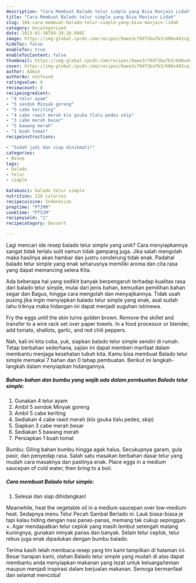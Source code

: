 ```yaml
---
description: "Cara Membuat Balado telur simple yang Bisa Manjain Lidah"
title: "Cara Membuat Balado telur simple yang Bisa Manjain Lidah"
slug: 104-cara-membuat-balado-telur-simple-yang-bisa-manjain-lidah
category: Uncategorized
date: 2023-01-30T04:39:26.040Z
image: https://img-global.cpcdn.com/recipes/0aee3cf9df3ba7b3/680x482cq70/balado-telur-simple-foto-resep-utama.jpg
hideToc: false
enableToc: true
enableTocContent: false
thumbnail: https://img-global.cpcdn.com/recipes/0aee3cf9df3ba7b3/680x482cq70/balado-telur-simple-foto-resep-utama.jpg
cover: https://img-global.cpcdn.com/recipes/0aee3cf9df3ba7b3/680x482cq70/balado-telur-simple-foto-resep-utama.jpg
author: Admin
authorAv: notfound
ratingvalue: 4
reviewcount: 8
recipeingredient:
- "4 telur ayam"
- "5 sendok Minyak goreng"
- "5 cabe keriting"
- "4 cabe rawit merah klo gsuka tlalu pedes skip"
- "3 cabe merah besar"
- "5 bawang merah"
- "1 buah tomat"
recipeinstructions:

- "Sudah jadi dan siap dinikmati!"
categories:
- Resep
tags:
- balado
- telur
- simple

katakunci: balado telur simple 
nutrition: 126 calories
recipecuisine: Indonesian
preptime: "PT39M"
cooktime: "PT52M"
recipeyield: "1"
recipecategory: Dessert

---
```





Lagi mencari ide resep balado telur simple yang unik? Cara menyiapkannya sangat tidak terlalu sulit namun tidak gampang juga. Jika salah mengolah maka hasilnya akan hambar dan justru cenderung tidak enak. Padahal balado telur simple yang enak seharusnya memiliki aroma dan cita rasa yang dapat memancing selera Kita.





Ada beberapa hal yang sedikit banyak berpengaruh terhadap kualitas rasa dari balado telur simple, mulai dari jenis bahan, kemudian pemilihan bahan segar dan Bagus, hingga cara mengolah dan menyajikannya. Tidak usah pusing jika ingin menyiapkan balado telur simple yang enak,      asal sudah tahu triknya maka hidangan ini dapat menjadi suguhan istimewa.














Fry the eggs until the skin turns golden brown. Remove the skillet and transfer to a wire rack set over paper towels. In a food processor or blender, add tomato, shallots, garlic, and red chili peppers.






Nah, kali ini kita coba, yuk, siapkan balado telur simple sendiri di rumah. Tetap berbahan sederhana, sajian ini dapat memberi manfaat dalam membantu menjaga kesehatan tubuh kita. Kamu bisa membuat Balado telur simple memakai 7 bahan dan 0 tahap pembuatan. Berikut ini langkah-langkah dalam menyiapkan hidangannya.

<!--inarticleads1-->

##### Bahan-bahan dan bumbu yang wajib ada dalam pembuatan Balado telur simple:

1. Gunakan 4 telur ayam
1. Ambil 5 sendok Minyak goreng
1. Ambil 5 cabe keriting
1. Sediakan 4 cabe rawit merah (klo gsuka tlalu pedes, skip)
1. Siapkan 3 cabe merah besar
1. Sediakan 5 bawang merah
1. Persiapkan 1 buah tomat


Bumbu: Giling bahan bumbu hingga agak halus. Secukupnya garam, gula pasir, dan penyedap rasa. Salah satu masakan berbahan dasar telur yang mudah cara masaknya dan pastinya enak. Place eggs in a medium saucepan of cold water, then bring to a boil. 

<!--inarticleads2-->

##### Cara membuat Balado telur simple:


1. Selesai dan siap dihidangkan!

Meanwhile, heat the vegetable oil in a medium saucepan over low-medium heat. Sedapnya menu Telur Pecah Sambal Berlado ni. Lauk biasa-biasa je tapi kalau hiding dengan nasi panas-panas, memang tak cukup sepinggan. ×. Agar mendapatkan telur ceplok yang masih lembut setengah matang kuningnya, gunakan minyak panas dan banyak. Selain telur ceplok, telur rebus juga enak dipadukan dengan bumbu balado. 

Terima kasih telah membaca resep yang tim kami tampilkan di halaman ini. Besar harapan kami, olahan Balado telur simple yang mudah di atas dapat membantu anda menyiapkan makanan yang lezat untuk keluarga/teman maupun menjadi inspirasi dalam berjualan makanan. Semoga bermanfaat dan selamat mencoba!
